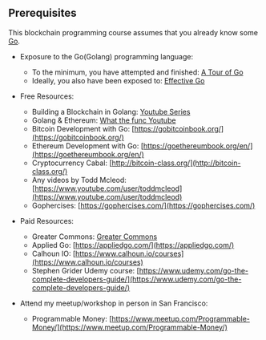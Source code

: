 ## Prerequisites
This blockchain programming course assumes that you already know some [Go](https://golang.org/).

+ Exposure to the Go(Golang) programming language: 
    * To the minimum, you have attempted and finished: [A Tour of Go](https://tour.golang.org/welcome/1)
    * Ideally, you also have been exposed to: [Effective Go](https://golang.org/doc/effective_go.html)

+ Free Resources:
    * Building a Blockchain in Golang: [Youtube Series](https://youtu.be/mYlHT9bB6OE)
    * Golang & Ethereum: [What the func Youtube](https://youtu.be/-7uChuO_VzM)
    * Bitcoin Development with Go: [https://gobitcoinbook.org/](https://gobitcoinbook.org/)
    * Ethereum Development with Go: [https://goethereumbook.org/en/](https://goethereumbook.org/en/)
    * Cryptocurrency Cabal: [http://bitcoin-class.org/](http://bitcoin-class.org/)
    * Any videos by Todd Mcleod: [https://www.youtube.com/user/toddmcleod](https://www.youtube.com/user/toddmcleod)
    * Gophercises: [https://gophercises.com/](https://gophercises.com/)
    
+ Paid Resources:
    * Greater Commons: [Greater Commons](https://greatercommons.com/learn/golang)
    * Applied Go: [https://appliedgo.com/](https://appliedgo.com/)
    * Calhoun IO: [https://www.calhoun.io/courses](https://www.calhoun.io/courses)
    * Stephen Grider Udemy course: [https://www.udemy.com/go-the-complete-developers-guide/](https://www.udemy.com/go-the-complete-developers-guide/)

+ Attend my meetup/workshop in person in San Francisco:
    * Programmable Money: [https://www.meetup.com/Programmable-Money/](https://www.meetup.com/Programmable-Money/)